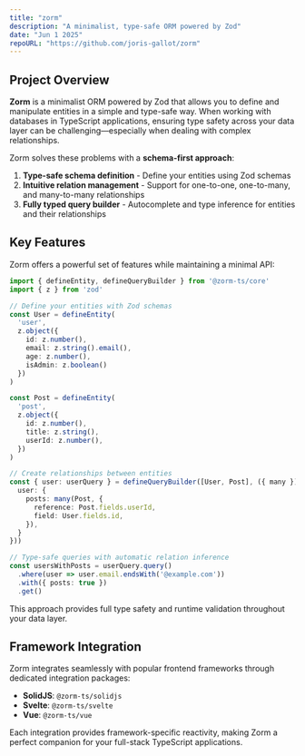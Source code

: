 ```yaml
---
title: "zorm"
description: "A minimalist, type-safe ORM powered by Zod"
date: "Jun 1 2025"
repoURL: "https://github.com/joris-gallot/zorm"
---
```


## Project Overview

**Zorm** is a minimalist ORM powered by Zod that allows you to define and manipulate entities in a simple and type-safe way. When working with databases in TypeScript applications, ensuring type safety across your data layer can be challenging—especially when dealing with complex relationships.

Zorm solves these problems with a **schema-first approach**:

1. **Type-safe schema definition** - Define your entities using Zod schemas
2. **Intuitive relation management** - Support for one-to-one, one-to-many, and many-to-many relationships
3. **Fully typed query builder** - Autocomplete and type inference for entities and their relationships

## Key Features

Zorm offers a powerful set of features while maintaining a minimal API:

```typescript
import { defineEntity, defineQueryBuilder } from '@zorm-ts/core'
import { z } from 'zod'

// Define your entities with Zod schemas
const User = defineEntity(
  'user',
  z.object({
    id: z.number(),
    email: z.string().email(),
    age: z.number(),
    isAdmin: z.boolean()
  })
)

const Post = defineEntity(
  'post',
  z.object({
    id: z.number(),
    title: z.string(),
    userId: z.number(),
  })
)

// Create relationships between entities
const { user: userQuery } = defineQueryBuilder([User, Post], ({ many }) => ({
  user: {
    posts: many(Post, {
      reference: Post.fields.userId,
      field: User.fields.id,
    }),
  }
}))

// Type-safe queries with automatic relation inference
const usersWithPosts = userQuery.query()
  .where(user => user.email.endsWith('@example.com'))
  .with({ posts: true })
  .get()
```

This approach provides full type safety and runtime validation throughout your data layer.

## Framework Integration

Zorm integrates seamlessly with popular frontend frameworks through dedicated integration packages:

- **SolidJS**: `@zorm-ts/solidjs`
- **Svelte**: `@zorm-ts/svelte`
- **Vue**: `@zorm-ts/vue`

Each integration provides framework-specific reactivity, making Zorm a perfect companion for your full-stack TypeScript applications.
